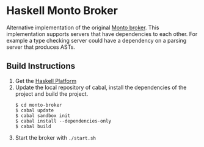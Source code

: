 Haskell Monto Broker
====================

Alternative implementation of the original [Monto broker](https://bitbucket.org/inkytonik/monto).
This implementation supports servers that have dependencies to each other. For
example a type checking server could have a dependency on a parsing server that
produces ASTs.

Build Instructions
------------------

1. Get the [Haskell Platform](https://www.haskell.org/downloads)
2. Update the local repository of cabal, install the dependencies of the
   project and build the project.
   ```shell
   $ cd monto-broker
   $ cabal update
   $ cabal sandbox init
   $ cabal install --dependencies-only
   $ cabal build
   ```
3. Start the broker with `./start.sh`
